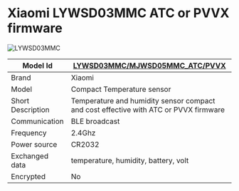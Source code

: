 # Xiaomi LYWSD03MMC ATC or PVVX firmware
![LYWSD03MMC](./../img/LYWSD03MMC.png)

|Model Id|[LYWSD03MMC/MJWSD05MMC_ATC/PVVX](https://github.com/theengs/decoder/blob/development/src/devices/LYWSD03MMC_json.h)|
|-|-|
|Brand|Xiaomi|
|Model|Compact Temperature sensor|
|Short Description|Temperature and humidity sensor compact and cost effective with ATC or PVVX firmware|
|Communication|BLE broadcast|
|Frequency|2.4Ghz|
|Power source|CR2032|
|Exchanged data|temperature, humidity, battery, volt|
|Encrypted|No|
